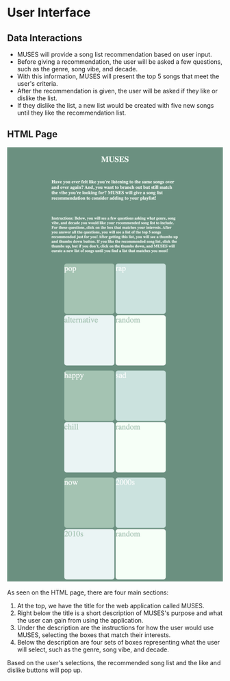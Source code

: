 # User Interface

## Data Interactions
- MUSES will provide a song list recommendation based on user input. 
- Before giving a recommendation, the user will be asked a few questions, such as the genre, song vibe, and decade. 
- With this information, MUSES will present the top 5 songs that meet the user's criteria. 
- After the recommendation is given, the user will be asked if they like or dislike the list. 
- If they dislike the list, a new list would be created with five new songs until they like the recommendation list.

## HTML Page

![MUSES HTML Page](muses-html-page.png)

As seen on the HTML page, there are four main sections:

1. At the top, we have the title for the web application called MUSES.
2. Right below the title is a short description of MUSES's purpose and what the user can gain from using the application.
3. Under the description are the instructions for how the user would use MUSES, selecting the boxes that match their interests.
4. Below the description are four sets of boxes representing what the user will select, such as the genre, song vibe, and decade.

Based on the user's selections, the recommended song list and the like and dislike buttons will pop up. 